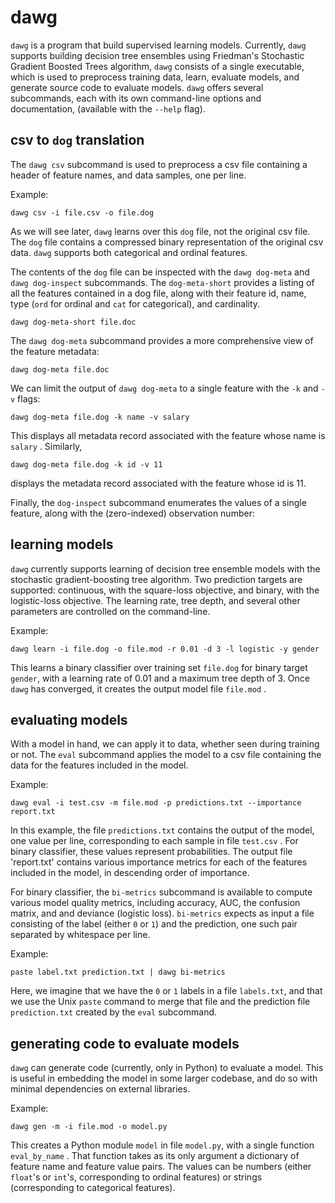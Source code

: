 # dawg

`dawg` is a program that build supervised learning models.  Currently,
`dawg` supports building decision tree ensembles using Friedman's
Stochastic Gradient Boosted Trees algorithm, `dawg` consists of a
single executable, which is used to preprocess training data, learn,
evaluate models, and generate source code to evaluate models.  `dawg`
offers several subcommands, each with its own command-line options and
documentation, (available with the `--help` flag).

## csv to `dog` translation

The `dawg csv` subcommand is used to preprocess a csv file containing
a header of feature names, and data samples, one per line.

Example:

```
dawg csv -i file.csv -o file.dog
```

As we will see later, `dawg` learns over this `dog` file, not the
original csv file.  The `dog` file contains a compressed binary
representation of the original csv data.  `dawg` supports both
categorical and ordinal features.

The contents of the `dog` file can be inspected with the `dawg
dog-meta` and `dawg dog-inspect` subcommands.  The `dog-meta-short`
provides a listing of all the features contained in a dog file, along
with their feature id, name, type (`ord` for ordinal and `cat` for
categorical), and cardinality.

```
dawg dog-meta-short file.doc
```

The `dawg dog-meta` subcommand provides a more comprehensive view of
the feature metadata:

```
dawg dog-meta file.doc
```

We can limit the output of `dawg dog-meta` to a single feature with
the `-k` and `-v` flags:

```
dawg dog-meta file.dog -k name -v salary
```

This displays all metadata record associated with the feature whose
name is `salary` .  Similarly,

```
dawg dog-meta file.dog -k id -v 11
```

displays the metadata record associated with the feature whose id is
11.

Finally, the `dog-inspect` subcommand enumerates the values of a
single feature, along with the (zero-indexed) observation number:


## learning models

`dawg` currently supports learning of decision tree ensemble models
with the stochastic gradient-boosting tree algorithm.  Two prediction
targets are supported: continuous, with the square-loss objective, and
binary, with the logistic-loss objective.  The learning rate, tree
depth, and several other parameters are controlled on the
command-line.

Example:

```
dawg learn -i file.dog -o file.mod -r 0.01 -d 3 -l logistic -y gender
```

This learns a binary classifier over training set `file.dog` for
binary target `gender`, with a learning rate of 0.01 and a maximum tree
depth of 3.  Once `dawg` has converged, it creates the output model
file `file.mod` .

## evaluating models

With a model in hand, we can apply it to data, whether seen during
training or not.  The `eval` subcommand applies the model to a csv
file containing the data for the features included in the model.

Example:

```
dawg eval -i test.csv -m file.mod -p predictions.txt --importance report.txt
```

In this example, the file `predictions.txt` contains the output of the
model, one value per line, corresponding to each sample in file
`test.csv` .  For binary classifier, these values represent
probabilities.  The output file 'report.txt' contains various
importance metrics for each of the features included in the model, in
descending order of importance.

For binary classifier, the `bi-metrics` subcommand is available to
compute various model quality metrics, including accuracy, AUC, the
confusion matrix, and and deviance (logistic loss).  `bi-metrics`
expects as input a file consisting of the label (either `0` or `1`)
and the prediction, one such pair separated by whitespace per line.

Example:

```
paste label.txt prediction.txt | dawg bi-metrics
```

Here, we imagine that we have the `0` or `1` labels in a file
`labels.txt`, and that we use the Unix `paste` command to merge that
file and the prediction file `prediction.txt` created by the `eval`
subcommand.

## generating code to evaluate models

`dawg` can generate code (currently, only in Python) to evaluate a
model.  This is useful in embedding the model in some larger codebase,
and do so with minimal dependencies on external libraries.

Example:

```
dawg gen -m -i file.mod -o model.py
```

This creates a Python module `model` in file `model.py`, with a single
function `eval_by_name` .  That function takes as its only argument a
dictionary of feature name and feature value pairs.  The values can be
numbers (either `float`'s or `int`'s, corresponding to ordinal
features) or strings (corresponding to categorical features).
